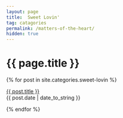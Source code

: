 ```yaml
---
layout: page
title:  Sweet Lovin'
tag: catagories
permalink: /matters-of-the-heart/
hidden: true
---
```


<h1>{{ page.title }}</h1>
{% for post in site.categories.sweet-lovin %}
<p><a href="{{ post.url }}">{{ post.title }}</a><br>
<span>{{ post.date | date_to_string }}</span></p>
{% endfor %}
